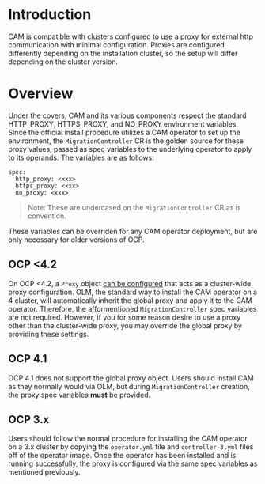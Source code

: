 # Introduction

CAM is compatible with clusters configured to use a proxy for external
http communication with minimal configuration. Proxies are configured differently
depending on the installation cluster, so the setup will differ depending on the
cluster version.

# Overview

Under the covers, CAM and its various components respect the standard HTTP_PROXY,
HTTPS_PROXY, and NO_PROXY environment variables. Since the official install
procedure utilizes a CAM operator to set up the environment, the `MigrationController`
CR is the golden source for these proxy values, passed as spec variables to
the underlying operator to apply to its operands. The variables are as follows:

```
spec:
  http_proxy: <xxx>
  https_proxy: <xxx>
  no_proxy: <xxx>
```

> Note: These are undercased on the `MigrationController` CR as is convention.

These variables can be overriden for any CAM operator deployment, but are only
necessary for older versions of OCP. 

## OCP <4.2

On OCP <4.2, a `Proxy` object [can be configured](https://docs.openshift.com/container-platform/4.3/networking/enable-cluster-wide-proxy.html) that acts as a cluster-wide
proxy configuration. OLM, the standard way to install the CAM operator on a 4
cluster, will automatically inherit the global proxy and apply it to the CAM
operator. Therefore, the afformentioned `MigrationController` spec variables are
not required. However, if you for some reason desire to use a proxy other than
the cluster-wide proxy, you may override the global proxy by providing these
settings.

## OCP 4.1

OCP 4.1 does not support the global proxy object. Users should install CAM as
they normally would via OLM, but during `MigrationController` creation, the
proxy spec variables **must** be provided.

## OCP 3.x

Users should follow the normal procedure for installing the CAM operator on a
3.x cluster by copying the `operator.yml` file and `controller-3.yml` files
off of the operator image. Once the operator has been installed and is running
successfully, the proxy is configured via the same spec variables as mentioned
previously.
